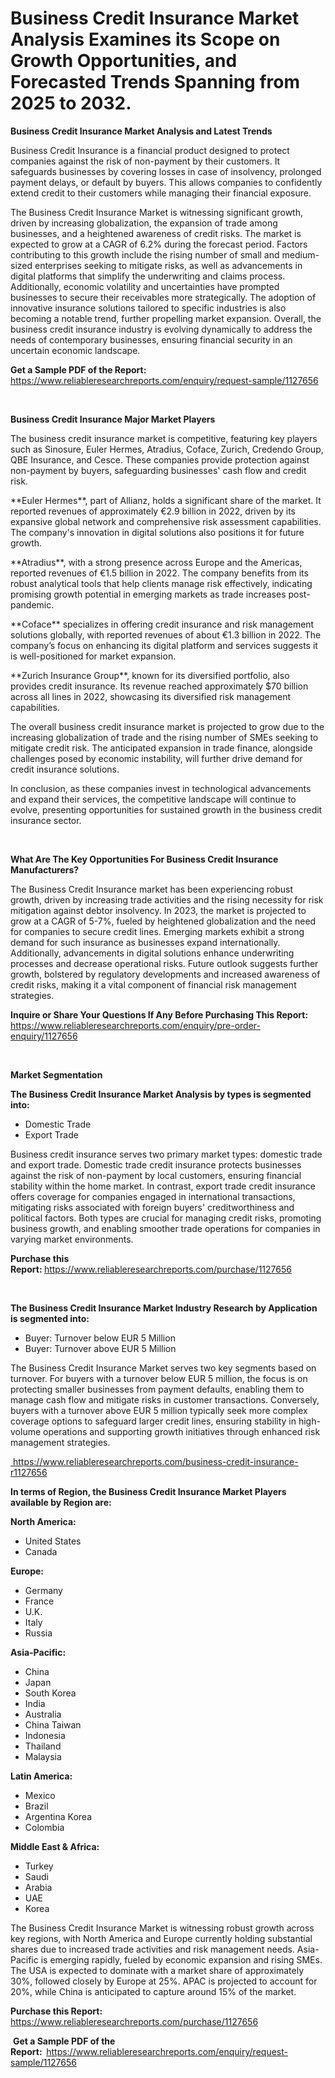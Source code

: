 <p><h1>Business Credit Insurance Market Analysis Examines its Scope on Growth Opportunities, and Forecasted Trends Spanning from 2025 to 2032.</h1></p><p><strong>Business Credit Insurance Market Analysis and Latest Trends</strong></p>
<p><p>Business Credit Insurance is a financial product designed to protect companies against the risk of non-payment by their customers. It safeguards businesses by covering losses in case of insolvency, prolonged payment delays, or default by buyers. This allows companies to confidently extend credit to their customers while managing their financial exposure.</p><p>The Business Credit Insurance Market is witnessing significant growth, driven by increasing globalization, the expansion of trade among businesses, and a heightened awareness of credit risks. The market is expected to grow at a CAGR of 6.2% during the forecast period. Factors contributing to this growth include the rising number of small and medium-sized enterprises seeking to mitigate risks, as well as advancements in digital platforms that simplify the underwriting and claims process. Additionally, economic volatility and uncertainties have prompted businesses to secure their receivables more strategically. The adoption of innovative insurance solutions tailored to specific industries is also becoming a notable trend, further propelling market expansion. Overall, the business credit insurance industry is evolving dynamically to address the needs of contemporary businesses, ensuring financial security in an uncertain economic landscape.</p></p>
<p><strong>Get a Sample PDF of the Report:&nbsp;</strong> <a href="https://www.reliableresearchreports.com/enquiry/request-sample/1127656?utm_campaign=2883&utm_medium=2&utm_source=Github&utm_content=ia&utm_term=17042025&utm_id=business-credit-insurance">https://www.reliableresearchreports.com/enquiry/request-sample/1127656</a></p>
<p>&nbsp;</p>
<p><strong>Business Credit Insurance Major Market Players</strong></p>
<p><p>The business credit insurance market is competitive, featuring key players such as Sinosure, Euler Hermes, Atradius, Coface, Zurich, Credendo Group, QBE Insurance, and Cesce. These companies provide protection against non-payment by buyers, safeguarding businesses' cash flow and credit risk.</p><p>**Euler Hermes**, part of Allianz, holds a significant share of the market. It reported revenues of approximately €2.9 billion in 2022, driven by its expansive global network and comprehensive risk assessment capabilities. The company's innovation in digital solutions also positions it for future growth.</p><p>**Atradius**, with a strong presence across Europe and the Americas, reported revenues of €1.5 billion in 2022. The company benefits from its robust analytical tools that help clients manage risk effectively, indicating promising growth potential in emerging markets as trade increases post-pandemic.</p><p>**Coface** specializes in offering credit insurance and risk management solutions globally, with reported revenues of about €1.3 billion in 2022. The company’s focus on enhancing its digital platform and services suggests it is well-positioned for market expansion.</p><p>**Zurich Insurance Group**, known for its diversified portfolio, also provides credit insurance. Its revenue reached approximately $70 billion across all lines in 2022, showcasing its diversified risk management capabilities.</p><p>The overall business credit insurance market is projected to grow due to the increasing globalization of trade and the rising number of SMEs seeking to mitigate credit risk. The anticipated expansion in trade finance, alongside challenges posed by economic instability, will further drive demand for credit insurance solutions.</p><p>In conclusion, as these companies invest in technological advancements and expand their services, the competitive landscape will continue to evolve, presenting opportunities for sustained growth in the business credit insurance sector.</p></p>
<p>&nbsp;</p>
<p><strong>What Are The Key Opportunities For Business Credit Insurance Manufacturers?</strong></p>
<p><p>The Business Credit Insurance market has been experiencing robust growth, driven by increasing trade activities and the rising necessity for risk mitigation against debtor insolvency. In 2023, the market is projected to grow at a CAGR of 5-7%, fueled by heightened globalization and the need for companies to secure credit lines. Emerging markets exhibit a strong demand for such insurance as businesses expand internationally. Additionally, advancements in digital solutions enhance underwriting processes and decrease operational risks. Future outlook suggests further growth, bolstered by regulatory developments and increased awareness of credit risks, making it a vital component of financial risk management strategies.</p></p>
<p><strong>Inquire or Share Your Questions If Any Before Purchasing This Report:</strong> <a href="https://www.reliableresearchreports.com/enquiry/pre-order-enquiry/1127656?utm_campaign=2883&utm_medium=2&utm_source=Github&utm_content=ia&utm_term=17042025&utm_id=business-credit-insurance">https://www.reliableresearchreports.com/enquiry/pre-order-enquiry/1127656</a></p>
<p>&nbsp;</p>
<p><strong>Market Segmentation</strong></p>
<p><strong>The Business Credit Insurance Market Analysis by types is segmented into:</strong></p>
<p><ul><li>Domestic Trade</li><li>Export Trade</li></ul></p>
<p><p>Business credit insurance serves two primary market types: domestic trade and export trade. Domestic trade credit insurance protects businesses against the risk of non-payment by local customers, ensuring financial stability within the home market. In contrast, export trade credit insurance offers coverage for companies engaged in international transactions, mitigating risks associated with foreign buyers' creditworthiness and political factors. Both types are crucial for managing credit risks, promoting business growth, and enabling smoother trade operations for companies in varying market environments.</p></p>
<p><strong>Purchase this Report:&nbsp;</strong><a href="https://www.reliableresearchreports.com/purchase/1127656?utm_campaign=2883&utm_medium=2&utm_source=Github&utm_content=ia&utm_term=17042025&utm_id=business-credit-insurance">https://www.reliableresearchreports.com/purchase/1127656</a></p>
<p>&nbsp;</p>
<p><strong>The Business Credit Insurance Market Industry Research by Application is segmented into:</strong></p>
<p><ul><li>Buyer: Turnover below EUR 5 Million</li><li>Buyer: Turnover above EUR 5 Million</li></ul></p>
<p><p>The Business Credit Insurance Market serves two key segments based on turnover. For buyers with a turnover below EUR 5 million, the focus is on protecting smaller businesses from payment defaults, enabling them to manage cash flow and mitigate risks in customer transactions. Conversely, buyers with a turnover above EUR 5 million typically seek more complex coverage options to safeguard larger credit lines, ensuring stability in high-volume operations and supporting growth initiatives through enhanced risk management strategies.</p></p>
<p><a href="https://www.reliableresearchreports.com/business-credit-insurance-r1127656?utm_campaign=2883&utm_medium=2&utm_source=Github&utm_content=ia&utm_term=17042025&utm_id=business-credit-insurance">&nbsp;https://www.reliableresearchreports.com/business-credit-insurance-r1127656</a></p>
<p><strong>In terms of Region, the Business Credit Insurance Market Players available by Region are:</strong></p>
<p>
    <p> <strong> North America: </strong>
        <ul>
            <li>United States</li>
            <li>Canada</li>
        </ul>
        </p> 
    <p> <strong> Europe: </strong>
        <ul>
            <li>Germany</li>
            <li>France</li>
            <li>U.K.</li>
            <li>Italy</li>
            <li>Russia</li>
        </ul>
        </p> 
    <p> <strong> Asia-Pacific: </strong>
        <ul>
            <li>China</li>
            <li>Japan</li>
            <li>South Korea</li>
            <li>India</li>
            <li>Australia</li>
            <li>China Taiwan</li>
            <li>Indonesia</li>
            <li>Thailand</li>
            <li>Malaysia</li>
        </ul>
        </p> 
    <p> <strong> Latin America: </strong>
        <ul>
            <li>Mexico</li>
            <li>Brazil</li>
            <li>Argentina Korea</li>
            <li>Colombia</li>
        </ul>
        </p> 
    <p> <strong> Middle East & Africa: </strong>
        <ul>
            <li>Turkey</li>
            <li>Saudi</li>
            <li>Arabia</li>
            <li>UAE</li>
            <li>Korea</li>
        </ul>
    </p>
    </p>
<p><p>The Business Credit Insurance Market is witnessing robust growth across key regions, with North America and Europe currently holding substantial shares due to increased trade activities and risk management needs. Asia-Pacific is emerging rapidly, fueled by economic expansion and rising SMEs. The USA is expected to dominate with a market share of approximately 30%, followed closely by Europe at 25%. APAC is projected to account for 20%, while China is anticipated to capture around 15% of the market.</p></p>
<p><strong>Purchase this Report: </strong><a href="https://www.reliableresearchreports.com/purchase/1127656?utm_campaign=2883&utm_medium=2&utm_source=Github&utm_content=ia&utm_term=17042025&utm_id=business-credit-insurance">https://www.reliableresearchreports.com/purchase/1127656</a></p>
<p>&nbsp;<strong>Get a Sample PDF of the Report:&nbsp;&nbsp;</strong><a href="https://www.reliableresearchreports.com/enquiry/request-sample/1127656?utm_campaign=2883&utm_medium=2&utm_source=Github&utm_content=ia&utm_term=17042025&utm_id=business-credit-insurance">https://www.reliableresearchreports.com/enquiry/request-sample/1127656</a></p>
<p><strong></strong></p>
<p><p></p><p></p><p></p></p>